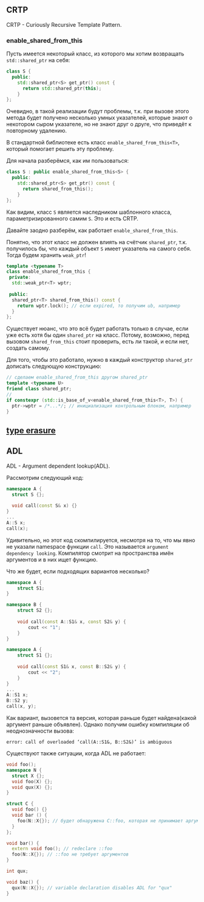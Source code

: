 ## CRTP

CRTP - Curiously Recursive Template Pattern.

### enable_shared_from_this

Пусть имеется некоторый класс, из которого мы хотим возвращать ```std::shared_ptr``` на себя:
```cpp
class S {
  public:
    std::shared_ptr<S> get_ptr() const {
      return std::shared_ptr(this);
    }
};
```

Очевидно, в такой реализации будут проблемы, т.к. при вызове этого метода будет получено
несколько умных указателей, которые знают о некотором сыром указателе, но не знают
друг о друге, что приведёт к повторному удалению.

В стандартной библиотеке есть класс ```enable_shared_from_this<T>```, который 
помогает решить эту проблему.

Для начала разберёмся, как им пользоваться:
```cpp
class S : public enable_shared_from_this<S> {
  public:
    std::shared_ptr<S> get_ptr() const {
      return shared_from_this();
    }
};
```

Как видим, класс ```S``` является наследником шаблонного класса, параметризированного самим ```S```.
Это и есть CRTP.

Давайте заодно разберём, как работает ```enable_shared_from_this```.

Понятно, что этот класс не должен влиять на счётчик ```shared_ptr```, т.к. получилось бы,
что каждый объект ```S``` имеет указатель на самого себя.
Тогда будем хранить ```weak_ptr```!

```cpp
template <typename T>
class enable_shared_from_this {
 private:
  std::weak_ptr<T> wptr;
 
 public:
  shared_ptr<T> shared_from_this() const {
    return wptr.lock(); // если expired, то получим ub, например
  }
};
```

Существует нюанс, что это всё будет работать только в случае, если уже есть хотя бы один
```shared_ptr``` на класс.
Потому, возможно, перед вызовом ```shared_from_this``` стоит проверить, есть ли такой, 
и если нет, создать самому.

Для того, чтобы это работало, нужно в каждый конструктор ```shared_ptr``` дописать следующую конструкцию:
```cpp
// сделаем enable_shared_from_this другом shared_ptr
template <typename U>
friend class shared_ptr;
//
if constexpr (std::is_base_of_v<enable_shared_from_this<T>, T>) {
  ptr->wptr = /*...*/; // инициализация контрольным блоком, например
}
```

## [type erasure](https://en.wikibooks.org/wiki/More_C%2B%2B_Idioms/Type_Erasure)

## ADL

ADL - Argument dependent lookup(ADL).

Рассмотрим следующий код:
```cpp
namespace A {
  struct S {};
  
  void call(const S& x) {}
}
...
A::S x;
call(x);
```
Удивительно, но этот код скомпилируется, несмотря на то, что мы явно не указали
namespace функции ```call```.
Это называется ```argument dependency looking```.
Компилятор смотрит на пространства имён аргументов и в них ищет функцию.

Что же будет, если подходящих вариантов несколько?
```cpp
namespace A {
    struct S1;
}

namespace B {
    struct S2 {};
    
    void call(const A::S1& x, const S2& y) {
        cout << "1";
    }
}

namespace A {
    struct S1 {};
    
    void call(const S1& x, const B::S2& y) {
        cout << "2";
    }
}
...
A::S1 x;
B::S2 y;
call(x, y);
```
Как вариант, вызовется та версия, которая раньше будет найдена(какой аргумент раньше объявлен).
Однако получим ошибку компиляции об неоднозначности вызова:
```
error: call of overloaded ‘call(A::S1&, B::S2&)’ is ambiguous
```
Существуют также ситуации, когда ADL не работает:
```cpp
void foo();
namespace N {
  struct X {};
  void foo(X) {};
  void qux(X) {};
}

struct C {
  void foo() {}
  void bar () {
    foo(N::X{}); // будет обнаружена C::foo, которая не принимает аргументы
  }
};

void bar() {
  extern void foo(); // redeclare ::foo
  foo(N::X{}); // ::foo не требует аргументов
}

int qux;

void baz() {
  qux(N::X{}); // variable declaration disables ADL for "qux"
}
```
